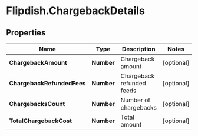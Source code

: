 # Flipdish.ChargebackDetails

## Properties
Name | Type | Description | Notes
------------ | ------------- | ------------- | -------------
**ChargebackAmount** | **Number** | Chargeback amount | [optional] 
**ChargebackRefundedFees** | **Number** | Chargeback refunded feeds | [optional] 
**ChargebacksCount** | **Number** | Number of chargebacks | [optional] 
**TotalChargebackCost** | **Number** | Total amount | [optional] 


